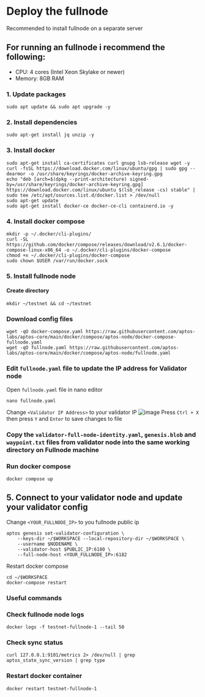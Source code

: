 # Deploy the fullnode
Recommended to install fullnode on a separate server
## For running an fullnode i recommend the following:

- CPU: 4 cores (Intel Xeon Skylake or newer)
- Memory: 8GB RAM

### 1. Update packages
```
sudo apt update && sudo apt upgrade -y
```
### 2. Install dependencies
```
sudo apt-get install jq unzip -y
```

### 3. Install docker
```
sudo apt-get install ca-certificates curl gnupg lsb-release wget -y
curl -fsSL https://download.docker.com/linux/ubuntu/gpg | sudo gpg --dearmor -o /usr/share/keyrings/docker-archive-keyring.gpg
echo "deb [arch=$(dpkg --print-architecture) signed-by=/usr/share/keyrings/docker-archive-keyring.gpg] https://download.docker.com/linux/ubuntu $(lsb_release -cs) stable" | sudo tee /etc/apt/sources.list.d/docker.list > /dev/null
sudo apt-get update
sudo apt-get install docker-ce docker-ce-cli containerd.io -y
```

### 4. Install docker compose
```
mkdir -p ~/.docker/cli-plugins/
curl -SL https://github.com/docker/compose/releases/download/v2.6.1/docker-compose-linux-x86_64 -o ~/.docker/cli-plugins/docker-compose
chmod +x ~/.docker/cli-plugins/docker-compose
sudo chown $USER /var/run/docker.sock
```

### 5. Install fullnode node
#### Create directory
```
mkdir ~/testnet && cd ~/testnet
```


### Download config files
```
wget -qO docker-compose.yaml https://raw.githubusercontent.com/aptos-labs/aptos-core/main/docker/compose/aptos-node/docker-compose-fullnode.yaml
wget -qO fullnode.yaml https://raw.githubusercontent.com/aptos-labs/aptos-core/main/docker/compose/aptos-node/fullnode.yaml
```

### Edit `fullnode.yaml` file to update the IP address for Validator node
Open `fullnode.yaml` file in nano editor
```
nano fullnode.yaml
```

Change `<Validator IP Address>` to your validator IP
![image](https://user-images.githubusercontent.com/95987354/185751546-2dea9366-b901-4206-8f42-846a975fc653.png)
Press `Ctrl + X` then press `Y` and `Enter` to save changes to file

### Copy the `validator-full-node-identity.yaml`, `genesis.blob` and `waypoint.txt` files from validator node into the same working directory on Fullnode machine


### Run docker compose
```
docker compose up
```

## 5. Connect to your validator node and update your validator config
Change `<YOUR_FULLNODE_IP>` to you fullnode public ip
```
aptos genesis set-validator-configuration \
    --keys-dir ~/$WORKSPACE --local-repository-dir ~/$WORKSPACE \
    --username $NODENAME \
    --validator-host $PUBLIC_IP:6180 \
    --full-node-host <YOUR_FULLNODE_IP>:6182
```

Restart docker compose
```
cd ~/$WORKSPACE
docker-compose restart
```

### Useful commands
### Check fullnode node logs
```
docker logs -f testnet-fullnode-1 --tail 50
```

### Check sync status
```
curl 127.0.0.1:9101/metrics 2> /dev/null | grep aptos_state_sync_version | grep type
```

### Restart docker container
```
docker restart testnet-fullnode-1 
```

